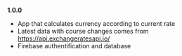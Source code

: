 **1.0.0**

- App that calculates currency according to current rate
- Latest data with course changes comes from https://api.exchangeratesapi.io/
- Firebase authentification and database
